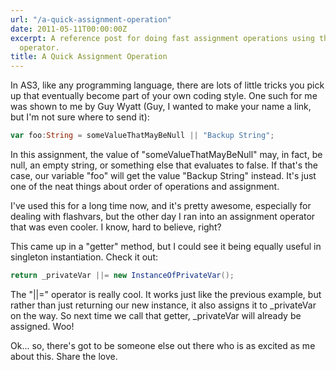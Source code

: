 ```yaml
---
url: "/a-quick-assignment-operation"
date: 2011-05-11T00:00:00Z
excerpt: A reference post for doing fast assignment operations using the logical OR
  operator.
title: A Quick Assignment Operation
---
```


In AS3, like any programming language, there are lots of little tricks
you pick up that eventually become part of your own coding style. One
such for me was shown to me by Guy Wyatt (Guy, I wanted to make your
name a link, but I'm not sure where to send it):

``` actionscript
var foo:String = someValueThatMayBeNull || "Backup String";
```

In this assignment, the value of "someValueThatMayBeNull" may, in fact,
be null, an empty string, or something else that evaluates to false. If
that's the case, our variable "foo" will get the value "Backup String"
instead. It's just one of the neat things about order of operations and
assignment.

I've used this for a long time now, and it's pretty awesome, especially
for dealing with flashvars, but the other day I ran into an assignment
operator that was even cooler. I know, hard to believe, right?

This came up in a "getter" method, but I could see it being equally
useful in singleton instantiation. Check it out:

``` actionscript
return _privateVar ||= new InstanceOfPrivateVar();
```

The "||=" operator is really cool. It works just like the previous
example, but rather than just returning our new instance, it also
assigns it to _privateVar on the way. So next time we call that getter,
_privateVar will already be assigned. Woo!

Ok... so, there's got to be someone else out there who is as excited as
me about this. Share the love.
